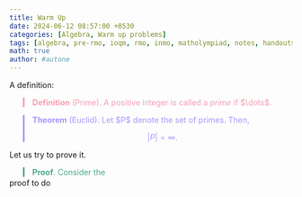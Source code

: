 ```yaml
---
title: Warm Up
date: 2024-06-12 08:57:00 +0530
categories: [Algebra, Warm up problems]
tags: [algebra, pre-rmo, ioqm, rmo, inmo, matholympiad, notes, handouts, lecturenotes]
math: true
author: #autone
---
```




A definition:
<blockquote style="border-left: 3px solid #f79eb2; color:#f79eb2; margin-bottom:2px">
<b>Definition</b> (Prime). A positive integer is called a <i>prime</i> if $\dots$.
</blockquote>

<blockquote style="border-left: 3px solid #ac95fc; color:#ac95fc; margin-bottom:2px">
<b>Theorem</b> (Euclid). Let $P$ denote the set of primes. Then, 

$$|P| = \infty.$$
</blockquote>

Let us try to prove it.
<blockquote style="border-left: 3px solid #52a88e; color:#52a88e; margin-bottom:2px">
<b>Proof</b>. Consider the
</blockquote>

<div class="proof"> proof to do </div>